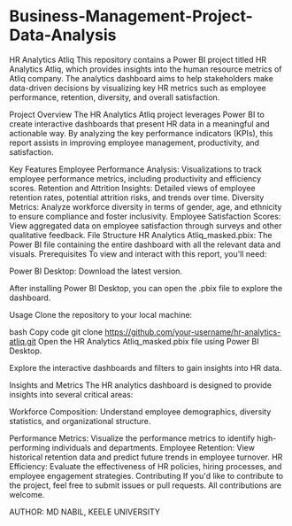 # Business-Management-Project-Data-Analysis
HR Analytics Atliq
This repository contains a Power BI project titled HR Analytics Atliq, which provides insights into the human resource metrics of Atliq company. The analytics dashboard aims to help stakeholders make data-driven decisions by visualizing key HR metrics such as employee performance, retention, diversity, and overall satisfaction.

Project Overview
The HR Analytics Atliq project leverages Power BI to create interactive dashboards that present HR data in a meaningful and actionable way. By analyzing the key performance indicators (KPIs), this report assists in improving employee management, productivity, and satisfaction.

Key Features
Employee Performance Analysis: Visualizations to track employee performance metrics, including productivity and efficiency scores.
Retention and Attrition Insights: Detailed views of employee retention rates, potential attrition risks, and trends over time.
Diversity Metrics: Analyze workforce diversity in terms of gender, age, and ethnicity to ensure compliance and foster inclusivity.
Employee Satisfaction Scores: View aggregated data on employee satisfaction through surveys and other qualitative feedback.
File Structure
HR Analytics Atliq_masked.pbix: The Power BI file containing the entire dashboard with all the relevant data and visuals.
Prerequisites
To view and interact with this report, you'll need:

Power BI Desktop: Download the latest version.

After installing Power BI Desktop, you can open the .pbix file to explore the dashboard.

Usage
Clone the repository to your local machine:

bash
Copy code
git clone https://github.com/your-username/hr-analytics-atliq.git
Open the HR Analytics Atliq_masked.pbix file using Power BI Desktop.

Explore the interactive dashboards and filters to gain insights into HR data.

Insights and Metrics
The HR analytics dashboard is designed to provide insights into several critical areas:

Workforce Composition: Understand employee demographics, diversity statistics, and organizational structure.

Performance Metrics: Visualize the performance metrics to identify high-performing individuals and departments.
Employee Retention: View historical retention data and predict future trends in employee turnover.
HR Efficiency: Evaluate the effectiveness of HR policies, hiring processes, and employee engagement strategies.
Contributing
If you'd like to contribute to the project, feel free to submit issues or pull requests. All contributions are welcome.

AUTHOR:
MD NABIL,
KEELE UNIVERSITY
